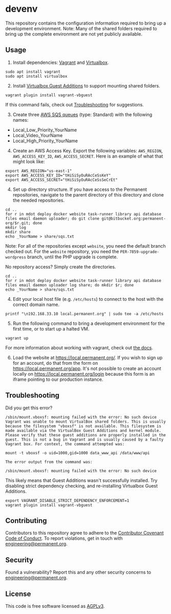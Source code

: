 # devenv

This repository contains the configuration information required to bring up a development environment. Note: Many of the shared folders required to bring up the complete environment are not yet publicly available.

## Usage

1. Install dependencies: [Vagrant](https://www.vagrantup.com/downloads) and [Virtualbox](https://www.virtualbox.org/wiki/Downloads).
```
sudo apt install vagrant
sudo apt install virtualbox
```

2. Install [Virtualbox Guest Additions](https://www.virtualbox.org/manual/ch04.html) to support mounting shared folders.
```
vagrant plugin install vagrant-vbguest
```
If this command fails, check out [Troubleshooting](#troubleshooting) for suggestions.

3. Create three [AWS SQS queues](https://aws.amazon.com/sqs/) (type: Standard) with the following names:
- Local_Low_Priority_YourName
- Local_Video_YourName
- Local_High_Priority_YourName

4. Create an AWS Access Key. Export the following variables: `AWS_REGION`, `AWS_ACCESS_KEY_ID`, `AWS_ACCESS_SECRET`. Here is an example of what that might look like:
```
export AWS_REGION="us-east-1"
export AWS_ACCESS_KEY_ID="tHiSiSyOuRAcCeSsKeY"
export AWS_ACCESS_SECRET="tHiSiSyOuRAcCeSsSeCrEt"
```

4. Set up directory structure. If you have access to the Permanent repositories, navigate to the parent directory of this directory and clone the needed repositories.
```
cd ..
for r in mdot deploy docker website task-runner library api database files email daemon uploader; do git clone git@bitbucket.org:permanent-org/$r.git; done
mkdir log
mkdir share
echo _YourName > share/sqs.txt
```
Note: For all of the repositories except `website`, you need the default branch checked out. For the `website` repository, you need the `PER-7859-upgrade-wordpress` branch, until the PHP upgrade is complete.

No repository access? Simply create the directories.
```
cd ..
for r in mdot deploy docker website task-runner library api database files email daemon uploader log share; do mkdir $r; done
echo _YourName > share/sqs.txt
```

4. Edit your local host file (e.g. `/etc/hosts`) to connect to the host with the correct domain name.
```
printf "\n192.168.33.10 local.permanent.org" | sudo tee -a /etc/hosts
```

5. Run the following command to bring a development environment for the first time, or to start up a halted VM.
```
vagrant up
```

For more information about working with vagrant, check out [the docs](https://www.vagrantup.com/docs).

6. Load the website at https://local.permanent.org/. If you wish to sign up for an account, do that from the form on https://local.permanent.org/app. It's not possible to create an account locally on https://local.permanent.org/login because this form is an iframe pointing to our production instance.


## Troubleshooting

Did you get this error?

```
/sbin/mount.vboxsf: mounting failed with the error: No such device
Vagrant was unable to mount VirtualBox shared folders. This is usually
because the filesystem "vboxsf" is not available. This filesystem is
made available via the VirtualBox Guest Additions and kernel module.
Please verify that these guest additions are properly installed in the
guest. This is not a bug in Vagrant and is usually caused by a faulty
Vagrant box. For context, the command attempted was:

mount -t vboxsf -o uid=1000,gid=1000 data_www_api /data/www/api

The error output from the command was:

/sbin/mount.vboxsf: mounting failed with the error: No such device

```

This likely means that Guest Additions wasn't successfully installed. Try disabling strict dependency checking, and re-installing Virtualbox Guest Additions.

```
export VAGRANT_DISABLE_STRICT_DEPENDENCY_ENFORCEMENT=1
vagrant plugin install vagrant-vbguest
```

## Contributing

Contributors to this repository agree to adhere to the [Contributor Covenant Code of Conduct](CODE_OF_CONDUCT.md). To report violations, get in touch with engineering@permanent.org.

## Security

Found a vulnerability? Report this and any other security concerns to engineering@permanent.org.

## License

This code is free software licensed as [AGPLv3](LICENSE). 
